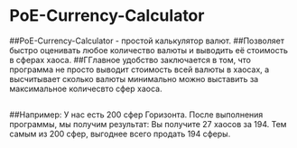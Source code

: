 # PoE-Currency-Calculator

##PoE-Currency-Calculator - простой калькулятор валют. 
##Позволяет быстро оценивать любое количество валюты и выводить её стоимость в сферах хаоса.
##ГГлавное удобство заключается в том, что программа не просто выводит стоимость всей валюты в хаосах, а высчитывает сколько валюты минимально можно выставить за максимальное количесвто сфер хаоса. 
##
##Например: У нас есть 200 сфер Горизонта. После выполнения программы, мы получим результат: Вы получите 27 хаосов за 194. Тем самым из 200 сфер, выгоднее всего продать 194 сферы.
